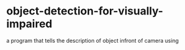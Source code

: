 # object-detection-for-visually-impaired
a program that tells the description of object infront of camera using
